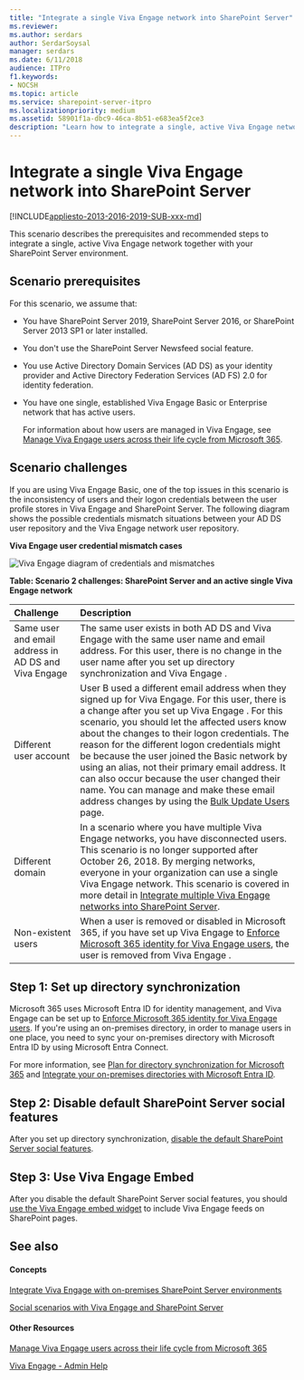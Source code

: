 ```yaml
---
title: "Integrate a single Viva Engage network into SharePoint Server"
ms.reviewer: 
ms.author: serdars
author: SerdarSoysal
manager: serdars
ms.date: 6/11/2018
audience: ITPro
f1.keywords:
- NOCSH
ms.topic: article
ms.service: sharepoint-server-itpro
ms.localizationpriority: medium
ms.assetid: 58901f1a-dbc9-46ca-8b51-e683ea5f2ce3
description: "Learn how to integrate a single, active Viva Engage network together with your SharePoint Server environment."
---
```


# Integrate a single Viva Engage network into SharePoint Server

[!INCLUDE[appliesto-2013-2016-2019-SUB-xxx-md](../includes/appliesto-2013-2016-2019-SUB-xxx-md.md)]
  
This scenario describes the prerequisites and recommended steps to integrate a single, active Viva Engage network together with your SharePoint Server environment.
  
## Scenario prerequisites

For this scenario, we assume that:
  
- You have SharePoint Server 2019, SharePoint Server 2016, or SharePoint Server 2013 SP1 or later installed.
    
- You don't use the SharePoint Server Newsfeed social feature.
    
- You use Active Directory Domain Services (AD DS) as your identity provider and Active Directory Federation Services (AD FS) 2.0 for identity federation.
    
- You have one single, established Viva Engage Basic or Enterprise network that has active users.
    
    For information about how users are managed in Viva Engage, see [Manage Viva Engage users across their life cycle from Microsoft 365](/viva/engage/manage-viva-engage-users/manage-users-across-their-lifecycle).
    
## Scenario challenges

If you are using Viva Engage Basic, one of the top issues in this scenario is the inconsistency of users and their logon credentials between the user profile stores in Viva Engage and SharePoint Server. The following diagram shows the possible credentials mismatch situations between your AD DS user repository and the Viva Engage network user repository.
  
**Viva Engage user credential mismatch cases**

![Viva Engage diagram of credentials and mismatches](../media/viva-engage-CredentialsMismatch.png)
  
**Table: Scenario 2 challenges: SharePoint Server and an active single Viva Engage network**

|**Challenge**|**Description**|
|:-----|:-----|
|Same user and email address in AD DS and Viva Engage  <br/> |The same user exists in both AD DS and Viva Engage with the same user name and email address. For this user, there is no change in the user name after you set up directory synchronization and Viva Engage .  <br/> |
|Different user account  <br/> |User B used a different email address when they signed up for Viva Engage. For this user, there is a change after you set up Viva Engage . For this scenario, you should let the affected users know about the changes to their logon credentials. The reason for the different logon credentials might be because the user joined the Basic network by using an alias, not their primary email address. It can also occur because the user changed their name. You can manage and make these email address changes by using the [Bulk Update Users](/viva/engage/manage-viva-engage-users/add-block-or-remove-users) page.  <br/> |
|Different domain  <br/> |In a scenario where you have multiple Viva Engage networks, you have disconnected users. This scenario is no longer supported after October 26, 2018. By merging networks, everyone in your organization can use a single Viva Engage network. This scenario is covered in more detail in [Integrate multiple Viva Engage networks into SharePoint Server](integrate-multiple-viva-engage-networks-into-sharepoint-server.md).  <br/> |
|Non-existent users  <br/> |When a user is removed or disabled in Microsoft 365, if you have set up Viva Engage to [Enforce Microsoft 365 identity for Viva Engage users](/viva/engage/configure-your-viva-engage-network/enforce-office-365-identity), the user is removed from Viva Engage .  <br/> |
   
## Step 1: Set up directory synchronization

Microsoft 365 uses Microsoft Entra ID for identity management, and Viva Engage  can be set up to [Enforce Microsoft 365 identity for Viva Engage users](/viva/engage/configure-your-viva-engage-network/enforce-office-365-identity). If you're using an on-premises directory, in order to manage users in one place, you need to sync your on-premises directory with Microsoft Entra ID by using Microsoft Entra Connect. 
  
For more information, see [Plan for directory synchronization for Microsoft 365](/microsoft-365/enterprise/plan-for-directory-synchronization) and [Integrate your on-premises directories with Microsoft Entra ID](/azure/active-directory/hybrid/whatis-hybrid-identity).
  
## Step 2: Disable default SharePoint Server social features

After you set up directory synchronization, [disable the default SharePoint Server social features](hide-sharepoint-server-social-features.md).
  
## Step 3: Use Viva Engage Embed

After you disable the default SharePoint Server social features, you should [use the Viva Engage embed widget](add-the-viva-engage-embed-widget-to-a-sharepoint-page.md) to include Viva Engage feeds on SharePoint pages. 
  
## See also

#### Concepts

[Integrate Viva Engage with on-premises SharePoint Server environments](integrate-viva-engage-with-on-premises-sharepoint-server-environments.md)
  
[Social scenarios with Viva Engage and SharePoint Server](social-scenarios-with-viva-engage-and-sharepoint-server.md)
#### Other Resources

[Manage Viva Engage users across their life cycle from Microsoft 365](/viva/engage/manage-viva-engage-users/manage-users-across-their-lifecycle)

[Viva Engage - Admin Help](/viva/engage/)
